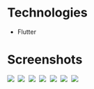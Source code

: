 # Technologies
- Flutter
# Screenshots
<kbd>
  <img src="Images/2.jpg">
  <img src="Images/3.jpg">
  <img src="Images/4.jpg">
  <img src="Images/5.jpg">
  <img src="Images/7.jpg">
  <img src="Images/6.jpg">
  <img src="Images/8.jpg">
</kbd>

